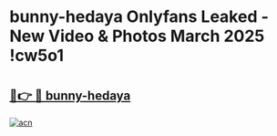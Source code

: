 # bunny-hedaya Onlyfans Leaked - New Video & Photos March 2025 !cw5o1

# <h2><a href="https://6tlzxs.iuczelnia.edu.pl?title=bunny-hedaya&ref=cw5o1">🔗👉 🔴 bunny-hedaya</a></h2>

[![acn](https://github.com/user-attachments/assets/0f9c940e-d8b0-45ae-aac7-cd30a18b3e1c)](https://6tlzxs.iuczelnia.edu.pl?title=bunny-hedaya&ref=cw5o1)

